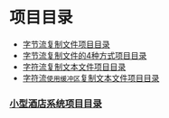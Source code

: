 # 项目目录

  * [字节流复制文件项目目录](https://github.com/L-sang/demo1/blob/master/README.copy.md)
  * [字节流复制文件的4种方式项目目录](https://github.com/L-sang/demo1/blob/master/README.copy_2.md)
  * [字符流复制文本文件项目目录](https://github.com/L-sang/demo1/blob/master/README.copy_1.md)
  * [字符流`使用缓冲区`复制文本文件项目目录](https://github.com/L-sang/demo1/blob/master/README.copy_3.md)

   ### [小型酒店系统项目目录](https://github.com/L-sang/demo1/blob/master/README.hotel.md)
